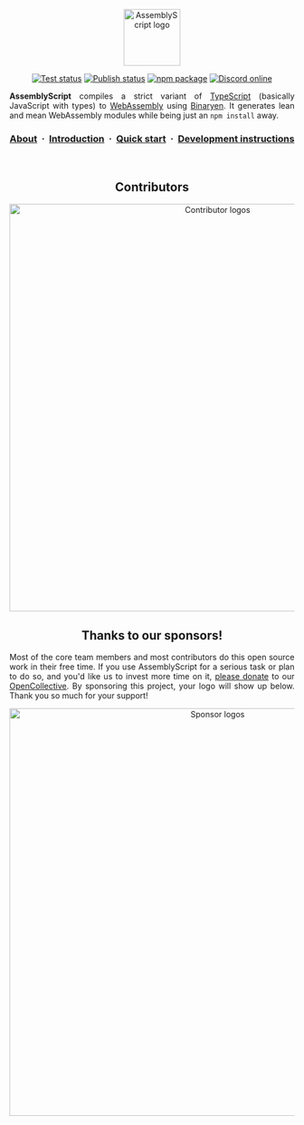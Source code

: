 <p align="center">
  <a href="https://assemblyscript.org" target="_blank" rel="noopener"><img width="100" src="https://avatars1.githubusercontent.com/u/28916798?s=200&v=4" alt="AssemblyScript logo"></a>
</p>

<p align="center">
  <a href="https://github.com/AssemblyScript/assemblyscript/actions"><img src="https://github.com/AssemblyScript/assemblyscript/workflows/Test/badge.svg?branch=master&event=push" alt="Test status" /></a>
  <a href="https://github.com/AssemblyScript/assemblyscript/actions"><img src="https://github.com/AssemblyScript/assemblyscript/workflows/Publish/badge.svg?branch=master&event=schedule" alt="Publish status" /></a>
  <a href="https://www.npmjs.com/package/assemblyscript"><img src="https://img.shields.io/npm/v/assemblyscript.svg?&label=&logo=npm&logoColor=ffffff&labelColor=eeeeee&color=cb3837" alt="npm package" /></a>
  <a href="https://discord.gg/U63XU2J"><img src="https://img.shields.io/discord/721472913886281818.svg?label=&logo=discord&logoColor=ffffff&color=7389D8&labelColor=6A7EC2" alt="Discord online" /></a>
</p>

<p align="justify"><strong>AssemblyScript</strong> compiles a strict variant of <a href="http://www.typescriptlang.org">TypeScript</a> (basically JavaScript with types) to <a href="http://webassembly.org">WebAssembly</a> using <a href="https://github.com/WebAssembly/binaryen">Binaryen</a>. It generates lean and mean WebAssembly modules while being just an <code>npm install</code> away.</p>

<h3>
  <p align="center">
    <a href="https://assemblyscript.org">About</a>&nbsp;&nbsp;·&nbsp;
    <a href="https://assemblyscript.org/introduction.html">Introduction</a>&nbsp;&nbsp;·&nbsp;
    <a href="https://assemblyscript.org/quick-start.html">Quick start</a>&nbsp;&nbsp;·&nbsp;
    <a href="https://assemblyscript.org/development.html">Development instructions</a>
  </p>
</h3>
<br>

<h2 align="center">Contributors</h2>

<p align="center">
  <a href="https://assemblyscript.org/#contributors"><img src="https://assemblyscript.org/contributors.svg" alt="Contributor logos" width="720" /></a>
</p>

<h2 align="center">Thanks to our sponsors!</h2>

<p align="justify">Most of the core team members and most contributors do this open source work in their free time. If you use AssemblyScript for a serious task or plan to do so, and you'd like us to invest more time on it, <a href="https://opencollective.com/assemblyscript/donate" target="_blank" rel="noopener">please donate</a> to our <a href="https://opencollective.com/assemblyscript" target="_blank" rel="noopener">OpenCollective</a>. By sponsoring this project, your logo will show up below. Thank you so much for your support!</p>

<p align="center">
  <a href="https://assemblyscript.org/#sponsors"><img src="https://assemblyscript.org/sponsors.svg" alt="Sponsor logos" width="720" /></a>
</p>
